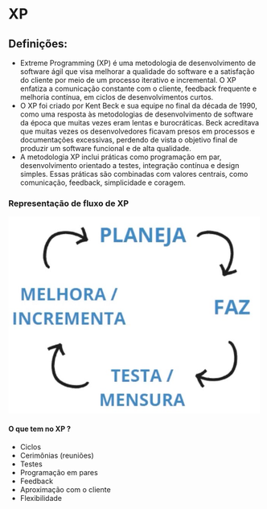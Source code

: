# XP 

## Definições:

- Extreme Programming (XP) é uma metodologia de desenvolvimento de software ágil que visa melhorar a qualidade do software e a satisfação do cliente por meio de um processo iterativo e incremental. O XP enfatiza a comunicação constante com o cliente, feedback frequente e melhoria contínua, em ciclos de desenvolvimentos curtos.
- O XP foi criado por Kent Beck e sua equipe no final da década de 1990, como uma resposta às metodologias de desenvolvimento de software da época que muitas vezes eram lentas e burocráticas. Beck acreditava que muitas vezes os desenvolvedores ficavam presos em processos e documentações excessivas, perdendo de vista o objetivo final de produzir um software funcional e de alta qualidade.
- A metodologia XP inclui práticas como programação em par, desenvolvimento orientado a testes, integração contínua e design simples. Essas práticas são combinadas com valores centrais, como comunicação, feedback, simplicidade e coragem.

### Representação de fluxo de XP
<img src="./img/09.jpg" alt="" width="500">


#### O que tem no XP ?

- Ciclos
- Cerimônias (reuniões)
- Testes
- Programação em pares
- Feedback
- Aproximação com o cliente
- Flexibilidade